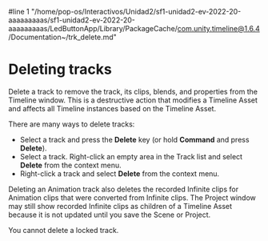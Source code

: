 #line 1 "/home/pop-os/Interactivos/Unidad2/sf1-unidad2-ev-2022-20-aaaaaaaaas/sf1-unidad2-ev-2022-20-aaaaaaaaas/LedButtonApp/Library/PackageCache/com.unity.timeline@1.6.4/Documentation~/trk_delete.md"
# Deleting tracks

Delete a track to remove the track, its clips, blends, and properties from the Timeline window. This is a destructive action that modifies a Timeline Asset and affects all Timeline instances based on the Timeline Asset.

There are many ways to delete tracks:

* Select a track and press the **Delete** key (or hold **Command** and press **Delete**).
* Select a track. Right-click an empty area in the Track list and select **Delete** from the context menu.
* Right-click a track and select **Delete** from the context menu.

Deleting an Animation track also deletes the recorded Infinite clips for Animation clips that were converted from Infinite clips. The Project window may still show recorded Infinite clips as children of a Timeline Asset because it is not updated until you save the Scene or Project.

You cannot delete a locked track.
